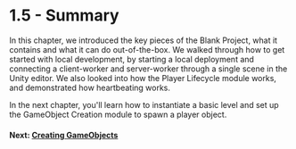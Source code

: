 # 1.5 - Summary

In this chapter, we introduced the key pieces of the Blank Project, what it contains and what it can do out-of-the-box. We walked through how to get started with local development, by starting a local deployment and connecting a client-worker and server-worker through a single scene in the Unity editor. We also looked into how the Player Lifecycle module works, and demonstrated how heartbeating works.

In the next chapter, you'll learn how to instantiate a basic level and set up the GameObject Creation module to spawn a player object.

#### Next: [Creating GameObjects]({{urlRoot}}/projects/blank/tutorial/2/overview)
